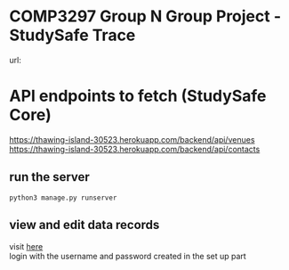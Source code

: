 # COMP3297 Group N Group Project - StudySafe Trace
url:

# API endpoints to fetch (StudySafe Core)
https://thawing-island-30523.herokuapp.com/backend/api/venues  
https://thawing-island-30523.herokuapp.com/backend/api/contacts

## run the server  
`python3 manage.py runserver`  

## view and edit data records
visit [here](http://localhost:8000/admin)  
login with the username and password created in the set up part